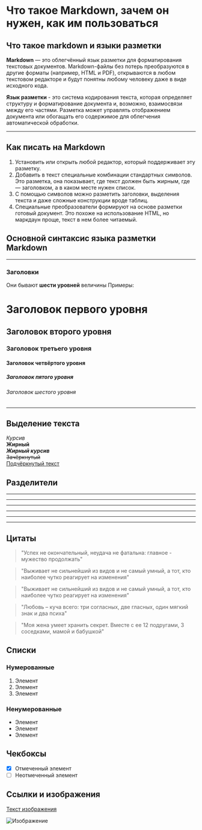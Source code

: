 # Что такое Markdown, зачем он нужен, как им пользоваться 
## Что такое __markdown__ и __языки разметки__ 
__Markdown__ — это облегчённый язык разметки для форматирования текстовых документов. Markdown-файлы без потерь преобразуются в другие форматы (например, HTML и PDF), открываются в любом текстовом редакторе и будут понятны любому человеку даже в виде исходного кода.  

__Язык разметки__ - это система кодирования текста, которая определяет структуру и форматирование документа и, возможно, взаимосвязи между его частями. Разметка может управлять отображением документа или обогащать его содержимое для облегчения автоматической обработки.  
___
## Как писать на __Markdown__
1. Установить или открыть любой редактор, который поддерживает эту разметку.
2. Добавить в текст специальные комбинации стандартных символов. Это разметка, она показывает, где текст должен быть жирным, где — заголовком, а в каком месте нужен список.
3. С помощью символов можно разметить заголовки, выделения текста и даже сложные конструкции вроде таблиц.
4. Специальные преобразователи формируют на основе разметки готовый документ. Это похоже на использование HTML, но маркдаун проще, текст в нем более читаемый.
## Основной синтаксис языка разметки Markdown
___
### Заголовки 
Они бывают __шести уровней__ величины
Примеры: 
# Заголовок первого уровня
## Заголовок второго уровня ##
### Заголовок третьего уровня 
#### Заголовок четвёртого уровня #
##### Заголовок пятого уровня ############
###### Заголовок шестого уровня
___
## Выделение текста
*Курсив*  
__Жирный__  
***Жирный курсив***  
~~Зачёркнутый~~  
<u>Подчёркнутый текст</u>  

## Разделители
___
***
---
* * * 
- - -
_ _ _
## Цитаты
> "Успех не окончательный, неудача не фатальна: главное - мужество продолжать"  

>"Выживает не сильнейший из видов и не самый умный, а тот, кто наиболее чутко реагирует на изменения"

>"Выживает не сильнейший из видов и не самый умный, а тот, кто наиболее чутко реагирует на изменения"

>"Любовь – куча всего: три согласных, две гласных, один мягкий знак и два психа"

>"Моя жена умеет хранить секрет. Вместе с ее 12 подругами, 3 соседками, мамой и бабушкой"
## Cписки
### Нумерованные 
1. Элемент 
2. Элемент 
3. Элемент
### Ненумерованные 
* Элемент
* Элемент 
* Элемент 
## Чекбоксы
- [x] Отмеченный элемент   
- [ ] Неотмеченный элемент 
## Ссылки и изображения 
[Текст изображения](https://skillbox.ru/media/code/yazyk-razmetki-markdown-shpargalka-po-sintaksisu-s-primerami/?utm_source=media&utm_medium=link&utm_campaign=all_all_media_links_links_articles_all_all_skillbox#stk-3)  

![Изображение](https://media1.tenor.com/m/KO80NCIjQAUAAAAd/cat-smiling-cat.gif)



